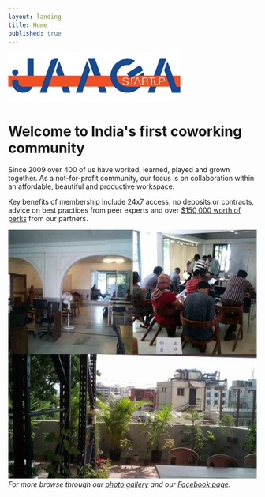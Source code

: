 ```yaml
---
layout: landing
title: Home
published: true
---
```


[![Brandmark][logo]](/)

# Welcome to India's first coworking community

Since 2009 over 400 of us have worked, learned, played and grown together. As a not-for-profit community, our focus is on collaboration within an affordable, beautiful and productive workspace.

Key benefits of membership include 24x7 access, no deposits or contracts, advice on best practices from peer experts and over [$150,000 worth of perks](/coworking/) from our partners.

![Collage][collage]
_For more browse through our [photo gallery](http://gallery.jaagastartup.in) and our [Facebook page](https://facebook.com/JaagaStartup)._


[logo]: /public/logo.png "Jaaga Startup"

[collage]: /public/collage.jpg "Spacious, green and with fast internet :-)"
